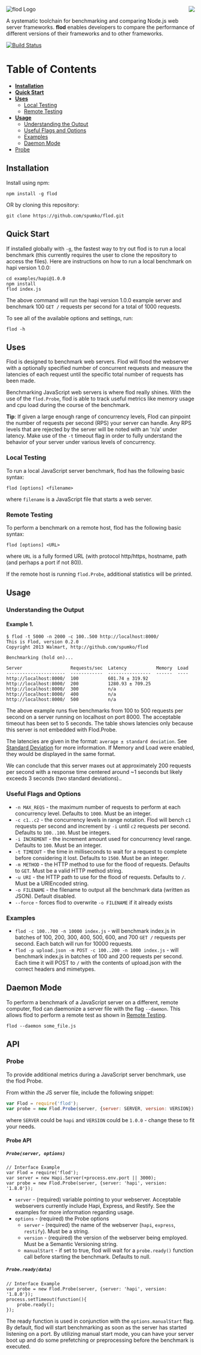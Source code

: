 <a href="https://github.com/spumko"><img src="https://raw.github.com/spumko/spumko/master/images/from.png" align="right" /></a>
![flod Logo](https://raw.github.com/spumko/flod/master/images/flod.png)

A systematic toolchain for benchmarking and comparing Node.js web server frameworks. **flod** enables developers to compare the performance of different versions of their frameworks and to other frameworks.

[![Build Status](https://secure.travis-ci.org/spumko/flod.png)](http://travis-ci.org/spumko/flod)


# Table of Contents

- [**Installation**](#installation)
- [**Quick Start**](#quick-start)
- [**Uses**](#uses)
    - [Local Testing](#local-testing)
    - [Remote Testing](#remote-testing)
- [**Usage**](#usage)
    - [Understanding the Output](#understanding-the-output)
    - [Useful Flags and Options](#useful-flags-and-options)
    - [Examples](#examples)
    - [Daemon Mode](#daemon-mode)
- [Probe](#probe)


## Installation

Install using npm:

    npm install -g flod

OR by cloning this repository:

    git clone https://github.com/spumko/flod.git


## Quick Start

If installed globally with `-g`, the fastest way to try out flod is to run a local benchmark (this currently requires the user to clone the repository to access the files). Here are instructions on how to run a local benchmark on hapi version 1.0.0:

    cd examples/hapi@1.0.0
    npm install
    flod index.js

The above command will run the hapi version 1.0.0 example server and benchmark 100 `GET /` requests per second for a total of 1000 requests.


To see all of the available options and settings, run:

    flod -h


## Uses

Flod is designed to benchmark web servers. Flod will flood the webserver with a optionally specified number of concurrent requests and measure the latencies of each request until the specific total number of requests has been made.

Benchmarking JavaScript web servers is where flod really shines. With the use of the `flod.Probe`, flod is able to track useful metrics like memory usage and cpu load during the course of the benchmark. 

**Tip**: If given a large enough range of concurrency levels, Flod can pinpoint the number of requests per second (RPS) your server can handle. Any RPS levels that are rejected by the server will be noted with an 'n/a' under latency. Make use of the `-t` timeout flag in order to fully understand the behavior of your server under various levels of concurrency.

### Local Testing

To run a local JavaScript server benchmark, flod has the following basic syntax:

    flod [options] <filename>

where `filename` is a JavaScript file that starts a web server.


### Remote Testing

To perform a benchmark on a remote host, flod has the following basic syntax:

    flod [options] <URL>

where `URL` is a fully formed URL (with protocol http/https, hostname, path (and perhaps a port if not 80)).

If the remote host is running `flod.Probe`, additional statistics will be printed.


## Usage

### Understanding the Output

#### Example 1.
```
$ flod -t 5000 -n 2000 -c 100..500 http://localhost:8000/
This is Flod, version 0.2.0
Copyright 2013 Walmart, http://github.com/spumko/flod

Benchmarking (hold on)...

Server                  Requests/sec  Latency           Memory  Load
----------------------  ------------  ----------------  ------  ----
http://localhost:8000/  100           601.74 ± 319.92               
http://localhost:8000/  200           1280.93 ± 709.25              
http://localhost:8000/  300           n/a                           
http://localhost:8000/  400           n/a                           
http://localhost:8000/  500           n/a                           
```

The above example runs five benchmarks from 100 to 500 requests per second on a server running on localhost on port 8000. The acceptable timeout has been set to 5 seconds. The table shows latencies only because this server is not embedded with Flod.Probe.

The latencies are given in the format: `average ± standard deviation`. See [Standard Deviation](http://en.wikipedia.org/wiki/Standard_deviation) for more information. If Memory and Load were enabled, they would be displayed in the same format.

We can conclude that this server maxes out at approximately 200 requests per second with a response time centered around ~1 seconds but likely exceeds 3 seconds (two standard deviations).. 

### Useful Flags and Options

- `-n MAX_REQS` - the maximum number of requests to perform at each concurrency level. Defaults to `1000`. Must be an integer.
- `-c c1..c2` - the concurrency levels in range notation. Flod will bench `c1` requests per second and increment by `-i` until `c2` requests per second. Defaults to `100..100`. Must be integers.
- `-i INCREMENT` - the increment amount used for concurrency level range. Defaults to `100`. Must be an integer.
- `-t TIMEOUT` - the time in milliseconds to wait for a request to complete before considering it lost. Defaults to `1500`. Must be an integer.
- `-m METHOD` - the HTTP method to use for the flood of requests. Defaults to `GET`. Must be a valid HTTP method string.
- `-u URI` - the HTTP path to use for the flood of requests. Defaults to `/`. Must be a URIEncoded string.
- `-o FILENAME` - the filename to output all the benchmark data (written as JSON). Default disabled. 
- `--force` - forces flod to overwrite `-o FILENAME` if it already exists

### Examples

- `flod -c 100..700 -n 10000 index.js` - will benchmark index.js in batches of 100, 200, 300, 400, 500, 600, and 700 `GET /` requests per second. Each batch will run for 10000 requests.
- `flod -p upload.json -m POST -c 100..200 -n 1000 index.js` - will benchmark index.js in batches of 100 and 200 requests per second. Each time it will POST to `/` with the contents of upload.json with the correct headers and mimetypes.



## Daemon Mode

To perform a benchmark of a JavaScript server on a different, remote computer, flod can daemonize a server file with the flag `--daemon`. This allows flod to perform a remote test as shown in [Remote Testing](#remote-testing).

    flod --daemon some_file.js


## API 

### Probe

To provide additional metrics during a JavaScript server benchmark, use the flod Probe.

From within the JS server file, include the following snippet:

```javascript
var Flod = require('flod');
var probe = new Flod.Probe(server, {server: SERVER, version: VERSION});
```

where `SERVER` could be `hapi` and `VERSION` could be `1.0.0` - change these to fit your needs.

#### Probe API

##### `Probe(server, options)`

```
// Interface Example
var Flod = require('flod');
var server = new Hapi.Server(+process.env.port || 3000);
var probe = new Flod.Probe(server, {server: 'hapi', version: '1.8.0'});
```

- `server` - (required) variable pointing to your webserver. Acceptable webservers currently include Hapi, Express, and Restify. See the examples for more information regarding usage.
- `options` - (required) the Probe options
    - `server` - (required) the name of the webserver (`hapi`, `express`, `restify`). Must be a string.
    - `version` - (required) the version of the webserver being employed. Must be a Semantic Versioning string.
    - `manualStart` - if set to true, flod will wait for a `probe.ready()` function call before starting the benchmark. Defaults to null.

##### `Probe.ready(data)`

```
// Interface Example
var probe = new Flod.Probe(server, {server: 'hapi', version: '1.8.0'});
process.setTimeout(function(){
    probe.ready();
});
```

The ready function is used in conjunction with the `options.manualStart` flag. By default, flod will start benchmarking as soon as the server has started listening on a port. By utilizing manual start mode, you can have your server boot up and do some prefetching or preprocessing before the benchmark is executed.